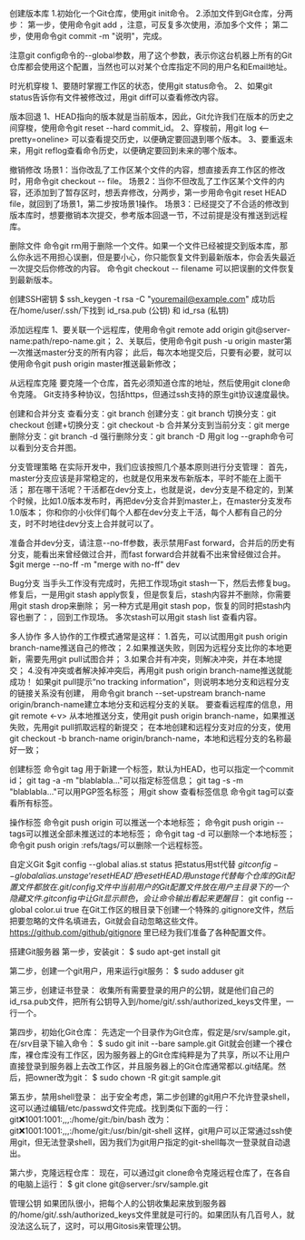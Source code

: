 创建版本库
1.初始化一个Git仓库，使用git init命令。
2.添加文件到Git仓库，分两步：
   第一步，使用命令git add <file>，注意，可反复多次使用，添加多个文件；
   第二步，使用命令git commit -m "说明"，完成。

注意git config命令的--global参数，用了这个参数，表示你这台机器上所有的Git仓库都会使用这个配置，当然也可以对某个仓库指定不同的用户名和Email地址。


时光机穿梭
1、要随时掌握工作区的状态，使用git status命令。
2、如果git status告诉你有文件被修改过，用git diff可以查看修改内容。


版本回退
1、HEAD指向的版本就是当前版本，因此，Git允许我们在版本的历史之间穿梭，使用命令git reset --hard commit_id。
2、穿梭前，用git log <--pretty=oneline> 可以查看提交历史，以便确定要回退到哪个版本。
3、要重返未来，用git reflog查看命令历史，以便确定要回到未来的哪个版本。


撤销修改
场景1：当你改乱了工作区某个文件的内容，想直接丢弃工作区的修改时，用命令git checkout -- file。
场景2：当你不但改乱了工作区某个文件的内容，还添加到了暂存区时，想丢弃修改，分两步，第一步用命令git reset HEAD file，就回到了场景1，第二步按场景1操作。
场景3：已经提交了不合适的修改到版本库时，想要撤销本次提交，参考版本回退一节，不过前提是没有推送到远程库。


删除文件
命令git rm用于删除一个文件。如果一个文件已经被提交到版本库，那么你永远不用担心误删，但是要小心，你只能恢复文件到最新版本，你会丢失最近一次提交后你修改的内容。
命令git checkout -- filename 可以把误删的文件恢复到最新版本。


创建SSH密钥
$ ssh_keygen -t rsa -C "youremail@example.com"
成功后在/home/user/.ssh/下找到  id_rsa.pub (公钥) 和  id_rsa (私钥)  


添加远程库
1、要关联一个远程库，使用命令git remote add origin git@server-name:path/repo-name.git；
2、关联后，使用命令git push -u origin master第一次推送master分支的所有内容；
此后，每次本地提交后，只要有必要，就可以使用命令git push origin master推送最新修改；


从远程库克隆
要克隆一个仓库，首先必须知道仓库的地址，然后使用git clone命令克隆。
Git支持多种协议，包括https，但通过ssh支持的原生git协议速度最快。


创建和合并分支
查看分支：git branch
创建分支：git branch <name>
切换分支：git checkout <name>
创建+切换分支：git checkout -b <name>
合并某分支到当前分支：git merge <name>
删除分支：git branch -d <name>
强行删除分支：git branch -D <name>
用git log --graph命令可以看到分支合并图。


分支管理策略
在实际开发中，我们应该按照几个基本原则进行分支管理：
首先，master分支应该是非常稳定的，也就是仅用来发布新版本，平时不能在上面干活；
那在哪干活呢？干活都在dev分支上，也就是说，dev分支是不稳定的，到某个时候，比如1.0版本发布时，再把dev分支合并到master上，在master分支发布1.0版本；
你和你的小伙伴们每个人都在dev分支上干活，每个人都有自己的分支，时不时地往dev分支上合并就可以了。

准备合并dev分支，请注意--no-ff参数，表示禁用Fast forward，合并后的历史有分支，能看出来曾经做过合并，而fast forward合并就看不出来曾经做过合并。
$git merge --no-ff -m "merge with no-ff" dev


Bug分支
当手头工作没有完成时，先把工作现场git stash一下，然后去修复bug。
修复后，一是用git stash apply恢复，但是恢复后，stash内容并不删除，你需要用git stash drop来删除；
另一种方式是用git stash pop，恢复的同时把stash内容也删了：，回到工作现场。
多次stash可以用git stash list 查看内容。


多人协作
多人协作的工作模式通常是这样：
1.首先，可以试图用git push origin branch-name推送自己的修改；
2.如果推送失败，则因为远程分支比你的本地更新，需要先用git pull试图合并；
3.如果合并有冲突，则解决冲突，并在本地提交；
4.没有冲突或者解决掉冲突后，再用git push origin branch-name推送就能成功！
如果git pull提示“no tracking information”，则说明本地分支和远程分支的链接关系没有创建，
用命令git branch --set-upstream branch-name origin/branch-name建立本地分支和远程分支的关联。
要查看远程库的信息，用git remote <-v>
从本地推送分支，使用git push origin branch-name，如果推送失败，先用git pull抓取远程的新提交；
在本地创建和远程分支对应的分支，使用git checkout -b branch-name origin/branch-name，本地和远程分支的名称最好一致；


创建标签
命令git tag <name>用于新建一个标签，默认为HEAD，也可以指定一个commit id；
git tag -a <tagname> -m "blablabla..."可以指定标签信息；
git tag -s <tagname> -m "blablabla..."可以用PGP签名标签；
用git show <tagname>查看标签信息
命令git tag可以查看所有标签。


操作标签
命令git push origin <tagname>可以推送一个本地标签；
命令git push origin --tags可以推送全部未推送过的本地标签；
命令git tag -d <tagname>可以删除一个本地标签；
命令git push origin :refs/tags/<tagname>可以删除一个远程标签。


自定义Git
$git config --global alias.st status  把status用st代替
$git config --global alias.unstage ‘reset HEAD' 把reset HEAD用unstage代替
每个仓库的Git配置文件都放在.git/config文件中
当前用户的Git配置文件放在用户主目录下的一个隐藏文件.gitconfig中
让Git显示颜色，会让命令输出看起来更醒目：$ git config --global color.ui true
在Git工作区的根目录下创建一个特殊的.gitignore文件，然后把要忽略的文件名填进去，Git就会自动忽略这些文件。
https://github.com/github/gitignore 里已经为我们准备了各种配置文件。



搭建Git服务器
第一步，安装git：
$ sudo apt-get install git

第二步，创建一个git用户，用来运行git服务：
$ sudo adduser git

第三步，创建证书登录：
收集所有需要登录的用户的公钥，就是他们自己的id_rsa.pub文件，把所有公钥导入到/home/git/.ssh/authorized_keys文件里，一行一个。

第四步，初始化Git仓库：
先选定一个目录作为Git仓库，假定是/srv/sample.git，在/srv目录下输入命令：
$ sudo git init --bare sample.git
Git就会创建一个裸仓库，裸仓库没有工作区，因为服务器上的Git仓库纯粹是为了共享，所以不让用户直接登录到服务器上去改工作区，并且服务器上的Git仓库通常都以.git结尾。然后，把owner改为git：
$ sudo chown -R git:git sample.git

第五步，禁用shell登录：
出于安全考虑，第二步创建的git用户不允许登录shell，这可以通过编辑/etc/passwd文件完成。找到类似下面的一行：
git:x:1001:1001:,,,:/home/git:/bin/bash
改为：
git:x:1001:1001:,,,:/home/git:/usr/bin/git-shell
这样，git用户可以正常通过ssh使用git，但无法登录shell，因为我们为git用户指定的git-shell每次一登录就自动退出。

第六步，克隆远程仓库：
现在，可以通过git clone命令克隆远程仓库了，在各自的电脑上运行：
$ git clone git@server:/srv/sample.git

管理公钥
如果团队很小，把每个人的公钥收集起来放到服务器的/home/git/.ssh/authorized_keys文件里就是可行的。如果团队有几百号人，就没法这么玩了，这时，可以用Gitosis来管理公钥。






